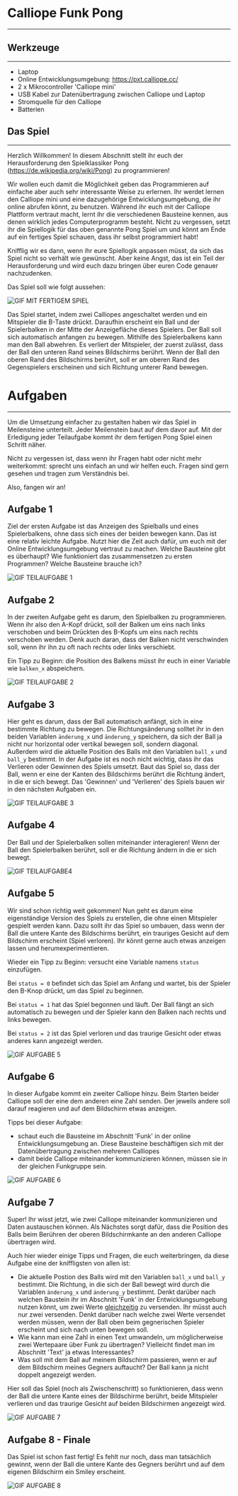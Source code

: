 # Calliope Funk Pong
<hr>

## Werkzeuge
<hr>

* Laptop
* Online Entwicklungsumgebung: https://pxt.calliope.cc/
* 2 x Mikrocontroller 'Calliope mini'
* USB Kabel zur Datenübertragung zwischen Calliope und Laptop
* Stromquelle für den Calliope
* Batterien

## Das Spiel
<hr>

Herzlich Willkommen!
In diesem Abschnitt stellt ihr euch der Herausforderung den Spielklassiker Pong (https://de.wikipedia.org/wiki/Pong) zu programmieren!

Wir wollen euch damit die Möglichkeit geben das Programmieren auf einfache aber auch sehr interessante
Weise zu erlernen. Ihr werdet lernen den Calliope mini und eine dazugehörige Entwicklungsumgebung, die
ihr online abrufen könnt, zu benutzen. Während ihr euch mit der Calliope Plattform vertraut macht, lernt
ihr die verschiedenen Bausteine kennen, aus denen wirklich jedes Computerprogramm besteht. Nicht zu
vergessen, setzt ihr die Spiellogik für das oben genannte Pong Spiel um und könnt am Ende auf ein fertiges
Spiel schauen, dass ihr selbst programmiert habt!

Knifflig wir es dann, wenn ihr eure Spiellogik anpassen müsst, da sich das Spiel nicht so verhält wie gewünscht.
Aber keine Angst, das ist ein Teil der Herausforderung und wird euch dazu bringen über euren Code genauer
nachzudenken.

Das Spiel soll wie folgt aussehen:

![GIF MIT FERTIGEM SPIEL](media/fertiges%20Spiel.gif)

Das Spiel startet, indem zwei Calliopes angeschaltet werden und ein Mitspieler die B-Taste drückt. Daraufhin
erscheint ein Ball und der Spielerbalken in der Mitte der Anzeigefläche dieses Spielers. Der Ball soll sich automatisch anfangen zu
bewegen. Mithilfe des Spielerbalkens kann man den Ball abwehren. Es verliert der Mitspieler, der zuerst zulässt, dass der Ball
den unteren Rand seines Bildschirms berührt. Wenn der Ball den oberen Rand des Bildschirms berührt, soll er am oberen Rand
des Gegenspielers erscheinen und sich Richtung unterer Rand bewegen.

# Aufgaben
<hr>

Um die Umsetzung einfacher zu gestalten haben wir das Spiel in Meilensteine unterteilt. Jeder Meilenstein baut auf dem davor auf.
Mit der Erledigung jeder Teilaufgabe kommt ihr dem fertigen Pong Spiel einen Schritt näher. 

Nicht zu vergessen ist, dass wenn ihr Fragen habt oder nicht mehr weiterkommt: sprecht uns einfach an und wir helfen euch.
Fragen sind gern gesehen und tragen zum Verständnis bei.

Also, fangen wir an!

## Aufgabe 1

Ziel der ersten Aufgabe ist das Anzeigen des Spielballs und eines Spielerbalkens, ohne dass sich eines der beiden bewegen kann.
Das ist eine relativ leichte Aufgabe. Nutzt hier die Zeit auch dafür, um euch mit der Online Entwicklungsumgebung vertraut zu machen.
Welche Bausteine gibt es überhaupt? Wie funktioniert das zusammensetzen zu ersten Programmen? Welche Bausteine brauche ich?

![GIF TEILAUFGABE 1](media/Teilaufgabe%201.gif)

## Aufgabe 2

In der zweiten Aufgabe geht es darum, den Spielbalken zu programmieren. Wenn ihr also den A-Kopf drückt, soll der Balken
um eins nach links verschoben und beim Drückten des B-Kopfs um eins nach rechts verschoben werden. Denk auch daran, dass
der Balken nicht verschwinden soll, wenn ihr ihn zu oft nach rechts oder links verschiebt.

Ein Tipp zu Beginn: die Position des Balkens müsst ihr euch in einer Variable wie `balken_x` abspeichern.

![GIF TEILAUFGABE 2](media/Teilaufgabe%202.gif)

## Aufgabe 3

Hier geht es darum, dass der Ball automatisch anfängt, sich in eine bestimmte Richtung zu bewegen.
Die Richtungsänderung solltet ihr in den beiden Variablen `änderung_x` und `änderung_y` speichern, da sich der Ball ja
nicht nur horizontal oder vertikal bewegen soll, sondern diagonal. Außerdem wird die aktuelle Position des Balls mit den
Variablen `ball_x` und `ball_y` bestimmt. In der Aufgabe ist es noch nicht wichtig, dass ihr
das Verlieren oder Gewinnen des Spiels umsetzt. Baut das Spiel so, dass der Ball, wenn er eine der Kanten des
Bildschirms berührt die Richtung ändert, in die er sich bewegt. Das 'Gewinnen' und 'Verlieren' des Spiels bauen wir
in den nächsten Aufgaben ein.

![GIF TEILAUFGABE 3](media/Teilaufgabe%203.gif)

## Aufgabe 4

Der Ball und der Spielerbalken sollen miteinander interagieren! Wenn der Ball den Spielerbalken berührt, soll er die Richtung
ändern in die er sich bewegt.

![GIF TEILAUFGABE4](media/Teilaufgabe%204.gif)

## Aufgabe 5

Wir sind schon richtig weit gekommen! Nun geht es darum eine eigenständige Version des Spiels zu erstellen, die ohne einen
Mitspieler gespielt werden kann. Dazu sollt ihr das Spiel so umbauen, dass wenn der Ball die untere Kante des Bildschirms
berührt, ein trauriges Gesicht auf dem Bildschirm erscheint (Spiel verloren). Ihr könnt gerne auch etwas anzeigen lassen 
und herumexperimentieren.

Wieder ein Tipp zu Beginn: versucht eine Variable namens `status` einzufügen.

Bei `status = 0` befindet sich das Spiel am Anfang und wartet, bis der Spieler den B-Knop drückt, um das Spiel zu beginnen.

Bei `status = 1` hat das Spiel begonnen und läuft. Der Ball fängt an sich automatisch zu bewegen und der Spieler kann 
den Balken nach rechts und links bewegen.

Bei `status = 2` ist das Spiel verloren und das traurige Gesicht oder etwas anderes kann angezeigt werden.

![GIF AUFGABE 5](media/Teilaufgabe%205.gif)

## Aufgabe 6

In dieser Aufgabe kommt ein zweiter Calliope hinzu. Beim Starten beider Calliope soll der eine dem anderen eine Zahl senden.
Der jeweils andere soll darauf reagieren und auf dem Bildschirm etwas anzeigen.

Tipps bei dieser Aufgabe:
- schaut euch die Bausteine im Abschnitt 'Funk' in der online Entwicklungsumgebung an. Diese Bausteine beschäftigen sich mit der Datenübertragung zwischen mehreren Calliopes
- damit beide Calliope miteinander kommunizieren können, müssen sie in der gleichen Funkgruppe sein.

![GIF AUFGABE 6](media/Teilaufgabe%206.gif)

## Aufgabe 7

Super! Ihr wisst jetzt, wie zwei Calliope miteinander kommunizieren und Daten austauschen können. Als Nächstes sorgt dafür,
dass die Position des Balls beim Berühren der oberen Bildschirmkante an den anderen Calliope übertragen wird.

Auch hier wieder einige Tipps und Fragen, die euch weiterbringen, da diese Aufgabe eine der kniffligsten von allen ist:
- Die aktuelle Postion des Balls wird mit den Variablen `ball_x` und `ball_y` bestimmt. Die Richtung, in die sich der Ball bewegt wird durch die Variablen `änderung_x` und `änderung_y` bestimmt. Denkt darüber nach welchen Baustein ihr im Abschnitt 'Funk' in der Entwicklungsumgebung nutzen könnt, um zwei Werte <u>gleichzeitig</u> zu versenden. Ihr müsst auch nur zwei versenden. Denkt darüber nach welche zwei Werte versendet werden müssen, wenn der Ball oben beim gegnerischen Spieler erscheint und sich nach unten bewegen soll.
- Wie kann man eine Zahl in einen Text umwandeln, um möglicherweise zwei Wertepaare über Funk zu übertragen? Vielleicht findet man im Abschnitt 'Text' ja etwas Interessantes?
- Was soll mit dem Ball auf meinem Bildschirm passieren, wenn er auf dem Bildschirm meines Gegners auftaucht? Der Ball kann ja nicht doppelt angezeigt werden.

Hier soll das Spiel (noch als Zwischenschritt) so funktionieren, dass wenn der Ball die untere Kante eines der
Bildschirme berührt, beide Mitspieler verlieren und das traurige Gesicht auf beiden Bildschirmen angezeigt wird.

![GIF AUFGABE 7](media/Teilaufgabe%207.gif)

## Aufgabe 8 - Finale

Das Spiel ist schon fast fertig! Es fehlt nur noch, dass man tatsächlich gewinnt, wenn der Ball die untere Kante des
Gegners berührt und auf dem eigenen Bildschirm ein Smiley erscheint.

![GIF AUFGABE 8](media/Teilaufgabe%208.gif)

